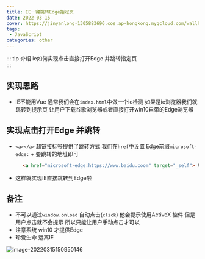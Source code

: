```yaml
---
title: IE一键跳转Edge指定页
date: 2022-03-15
cover: https://jinyanlong-1305883696.cos.ap-hongkong.myqcloud.com/wallhaven-28wqwg.jpg
tags:
 - JavaScript
categories: other
---
```


::: tip 介绍
ie如何实现点击直接打开Edge  并跳转指定页<br>
:::

<!-- more -->

## 实现思路

* IE不能用Vue 通常我们会在`index.html`中做一个ie检测 如果是ie浏览器我们就跳转到提示页 让用户下载谷歌浏览器或者直接打开win10自带的Edge浏览器

## 实现点击打开Edge 并跳转

* `<a></a>` 超链接标签提供了跳转方式 我们在`href`中设置 Edge前缀`microsoft-edge:` + 要跳转的地址即可 

```html
      <a href="microsoft-edge:https://www.baidu.coom" target="_self"> 启动Edge </a>
```

* 这样就实现IE直接跳转到Edge啦

## 备注

* 不可以通过`window.onload` 自动点击(`click`) 他会提示使用ActiveX 控件 但是用户点击就不会提示 所以只能让用户手动点击才可以
* 注意系统 win10 才提供Edge
* 珍爱生命 远离IE

![image-20220315150950146](https://jinyanlong-1305883696.cos.ap-hongkong.myqcloud.com/image-20220315150950146.png)
